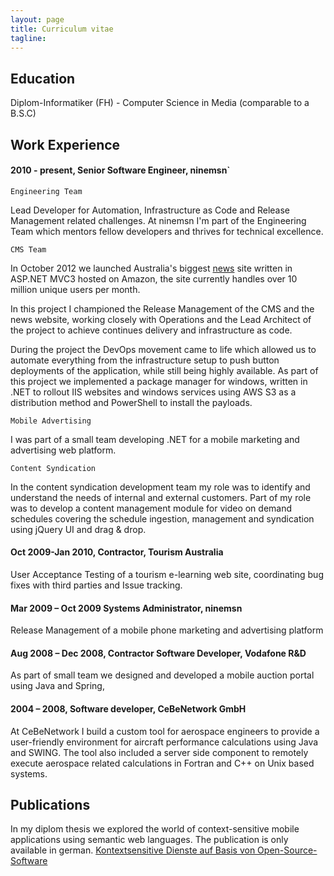 ```yaml
---
layout: page
title: Curriculum vitae
tagline:
---
```

## Education
Diplom-Informatiker (FH) - Computer Science in Media (comparable to a B.S.C)

## Work Experience
#### 2010 - present, Senior Software Engineer, ninemsn`

`Engineering Team`

Lead Developer for Automation, Infrastructure as Code and Release Management related challenges.
At ninemsn I'm part of the Engineering Team which mentors fellow developers and thrives for technical excellence.

`CMS Team`

In October 2012 we launched Australia's biggest [news](http://news.ninemsn.com.au) site written in ASP.NET MVC3 hosted on Amazon, the site currently handles over 10 million unique users per month.

In this project I championed the Release Management of the CMS and the news website, working closely with Operations and the Lead Architect of the project to achieve continues delivery and infrastructure as code.

During the project the DevOps movement came to life which allowed us to automate everything from the infrastructure setup to push button deployments of the application, while still being highly available.
As part of this project we implemented a package manager for windows, written in .NET to rollout IIS websites and windows services using AWS S3 as a distribution method and PowerShell to install the payloads.


`Mobile Advertising`

I was part of a small team developing .NET for a mobile marketing and advertising web platform.

`Content Syndication`

In the content syndication development team my role was to identify and understand the needs of internal and external customers.
Part of my role was to develop a content management module for video on demand schedules covering the schedule ingestion, management and syndication using jQuery UI and drag & drop.

#### Oct 2009-Jan 2010, Contractor, Tourism Australia
User Acceptance Testing of a tourism e-learning web site, coordinating bug fixes with third parties and Issue tracking.

#### Mar 2009 – Oct 2009 Systems Administrator, ninemsn
Release Management of a mobile phone marketing and advertising platform

#### Aug 2008 – Dec 2008, Contractor Software Developer, Vodafone R&D
As part of small team we designed and developed a mobile auction portal using Java and Spring,

#### 2004 – 2008, Software developer, CeBeNetwork GmbH
At CeBeNetwork I build a custom tool for aerospace engineers to provide a user-friendly environment for aircraft performance calculations using Java and SWING.
The tool also included a server side component to remotely execute aerospace related calculations in Fortran and C++ on Unix based systems.

## Publications
In my diplom thesis we explored the world of context-sensitive mobile applications using semantic web languages.
The publication is only available in german.
[Kontextsensitive Dienste auf Basis von Open-Source-Software](http://subs.emis.de/LNI/Proceedings/Proceedings154/gi-proc-154-242.pdf)
